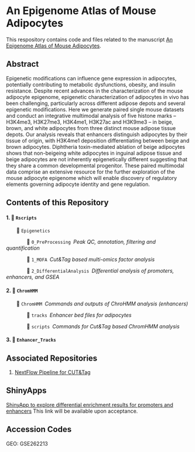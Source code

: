 # An Epigenome Atlas of Mouse Adipocytes

This respository contains code and files related to the manuscript [An Epigenome Atlas of Mouse Adipocytes](link).

## Abstract
Epigenetic modifications can influence gene expression in adipocytes, potentially contributing to metabolic dysfunctions, obesity, and insulin resistance. Despite recent advances in the characterization of the mouse adipocyte epigenome, epigenetic characterization of adipocytes in vivo has been challenging, particularly across different adipose depots and several epigenetic modifications. Here we generate paired single mouse datasets and conduct an integrative multimodal analysis of five histone marks – H3K4me3, H3K27me3, H3K4me1, H3K27ac and H3K9me3 – in beige, brown, and white adipocytes from three distinct mouse adipose tissue depots. Our analysis reveals that enhancers distinguish adipocytes by their tissue of origin, with H3K4me1 deposition differentiating between beige and brown adipocytes. Diphtheria toxin-mediated ablation of beige adipocytes shows that non-beigeing white adipocytes in inguinal adipose tissue and beige adipocytes are not inherently epigenetically different suggesting that they share a common developmental progenitor. These paired multimodal data comprise an extensive resource for the further exploration of the mouse adipocyte epigenome which will enable discovery of regulatory elements governing adipocyte identity and gene regulation. 


## Contents of this Repository
#### 1. :file_folder: ```Rscripts```</p>
&emsp;&emsp;:file_folder: ```Epigenetics ```</p>
&emsp;&emsp;&emsp;&emsp;:file_folder: ```0_PreProcessing```&ensp;*Peak QC, annotation, filtering and quantification*</p>
&emsp;&emsp;&emsp;&emsp;:file_folder: ```1_MOFA```&ensp;*Cut&Tag based multi-omics factor analysis*</p>
&emsp;&emsp;&emsp;&emsp;:file_folder: ```2_DifferentialAnalysis```&ensp;*Differential analysis of promoters, enhancers, and GSEA*</p>

#### 2. :file_folder: ```ChromHMM```</p>
&emsp;&emsp;:file_folder: ```ChromHMM```&ensp;*Commands and outputs of ChroHMM analysis (enhancers)*</p>
&emsp;&emsp;&emsp;&emsp;:file_folder: ```tracks```&ensp;*Enhancer bed files for adipocytes*</p>
&emsp;&emsp;&emsp;&emsp;:file_folder: ```scripts```&ensp;*Commands for Cut&Tag based ChromHMM analysis*</p>

#### 3. :file_folder: ```Enhancer_Tracks```</p>

## Associated Repositories 
1. [NextFlow Pipeline for CUT&Tag](https://github.com/vonMeyennLab/nf_cutntag)


## ShinyApps
[ShinyApp to explore differential enrichment results for promoters and enhancers](link) This link will be available upon acceptance.

## Accession Codes
GEO: GSE262213
